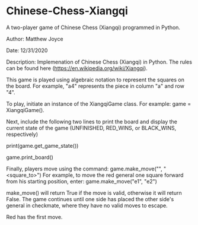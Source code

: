 # Chinese-Chess-Xiangqi
A two-player game of Chinese Chess (Xiangqi) programmed in Python.

Author: Matthew Joyce

Date: 12/31/2020

Description: Implemenation of Chinese Chess (Xiangqi) in Python. The rules 
can be found here (https://en.wikipedia.org/wiki/Xiangqi).
 
This game is played using algebraic notation to represent the squares on 
the board. For example, "a4" represents the piece in column "a" and row "4". 

To play, initiate an instance of the XiangqiGame class. For example: 
game = XiangqiGame().

Next, include the following two lines to print the board and display the 
current state of the game (UNFINISHED, RED_WINS, or BLACK_WINS, respectively)

print(game.get_game_state())

game.print_board()

Finally, players move using the command: game.make_move("<square from>", "<square_to>")
For example, to move the red general one square forward from his starting position, enter:
game.make_move("e1", "e2")

make_move() will return True if the move is valid, otherwise it will return False. The game
continues until one side has placed the other side's general in checkmate, where they have 
no valid moves to escape.

Red has the first move.

